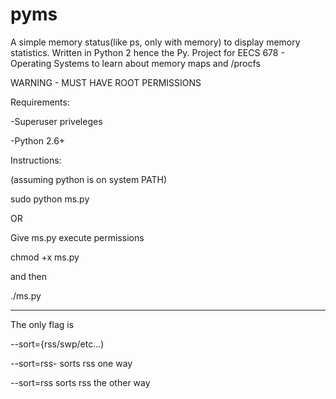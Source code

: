 pyms
====

A simple memory status(like ps, only with memory) to display memory statistics. Written in Python 2 hence the Py. 
Project for EECS 678 - Operating Systems to learn about memory maps
and /procfs

WARNING - MUST HAVE ROOT PERMISSIONS


﻿Requirements:

-Superuser priveleges

-Python 2.6+



Instructions:

(assuming python is on system PATH)

sudo python ms.py

OR


Give ms.py execute permissions

chmod +x ms.py

and then

./ms.py


***********
The only flag is 

--sort={rss/swp/etc...)

--sort=rss- sorts rss one way

--sort=rss sorts rss the other way



